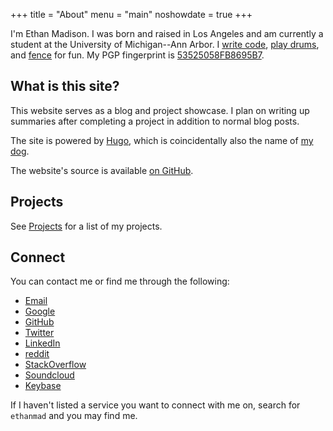 +++
title = "About"
menu = "main"
noshowdate = true
+++

I'm Ethan Madison.
I was born and raised in Los Angeles and am currently a student at the University of Michigan--Ann Arbor.
I [write code](https://github.com/ethanmad), [play drums](/post/drum-recording), and [fence](/post/A-in-Epee) for fun.
My PGP fingerprint is [53525058FB8695B7](https://keybase.io/ethanmad#show-public).

## What is this site?
This website serves as a blog and project showcase. I plan on writing up summaries after completing a project in addition to normal blog posts.

The site is powered by [Hugo](https://www.gohugo.io), which is coincidentally also the name of [my dog](https://lh3.googleusercontent.com/Wo1P8Pck7Y-dUEF0QkHxT91OYTKuYaBIJ5gqdju4SWjlclvOJVFta-0loSQ6XO3oP6CXQzCsMhk2wJ6Res98ckRn0uz47In18vWXYe2qd0RAZW6AzBxTHO8BkoIconyuW4MnsxQjkjqsDmHEjzdkSuMId2S0V2XNOdIf8vnNb3bLKg4giRTAlQPB4lTtj_gebBro4KZ5nEHKroI3MlJL2x4H6cQ2j7-ukLeHoCjmhOzZiPy439y2jmvi5pygugxAFjw7iER7Qv8OdxtOPVwX56n9fpptnGZpdTT1HIQSNXoF47Vb9Co80uEH1GlaEh-tpzY9CrAXmIJYgoxXJtn-0eRkbcEOtU-toi8byQHq5pXbmMgcZk70rXw91qcbqahimJq7_nRYqWE-JTnYHhyqbp38KtlpshpjYY55V2rT-GEyyUYNMpM90xJq1kYMP35ua7r86KcF5NUpIU0UW8G-Y6PHIlRDvLP9TyD79XB13GMMlP9UPx1p9GDBzeyyD58k1fnPddPoLXCJDx3pBleaK1skhA2wQgBmA9llAEjSFec6V83RYdFpi8n5FGMfVLXRRQV8=s1278-no "A picture of him inspecting my browser history.").

The website's source is available [on GitHub](https://github.com/ethanmad/hugo_site).

## Projects
See [Projects](/projects) for a list of my projects.

## Connect
You can contact me or find me through the following:

  - [Email](mailto:hello@ethanmad.com "The best way to reach me.")
  - [Google](https://google.com/+ethanmad)
  - [GitHub](https://github.com/ethanmad)
  - [Twitter](https://twitter.com/_ethanmad "Not really used, but here it is.")
  - [LinkedIn](https://linkedin.com/in/ethanmadison)
  - [reddit](https://reddit.com/u/ethanmad "I mostly lurk.")
  - [StackOverflow](http://stackoverflow.com/users/2264460/ethanmad "I _clearly_ have no idea what I'm doing.")
  - [Soundcloud](https://soundcloud.com/ethanmad "Where I drop my tracks and share my friends'.")
  - [Keybase](https://keybase.io/ethanmad "Find my PGP keys here.")

If I haven't listed a service you want to connect with me on, search for `ethanmad` and you may find me.
